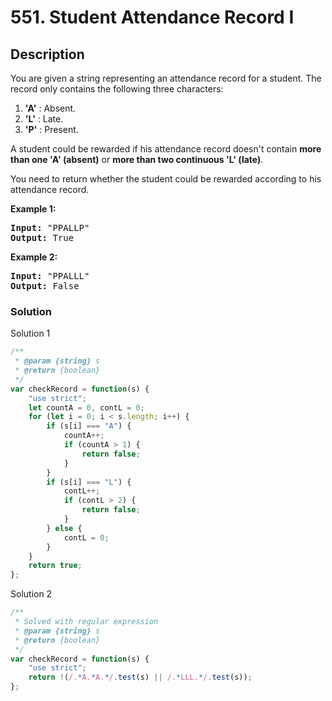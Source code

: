 # 551. Student Attendance Record I

## Description

You are given a string representing an attendance record for a student. The record only contains the following three characters:

1. **'A'** : Absent.
2. **'L'** : Late.
3. **'P'** : Present.

A student could be rewarded if his attendance record doesn't contain **more than one 'A' (absent)** or **more than two continuous 'L' (late)**.

You need to return whether the student could be rewarded according to his attendance record.

**Example 1:**
<pre>
<b>Input:</b> "PPALLP"
<b>Output:</b> True
</pre>

**Example 2:**
<pre>
<b>Input:</b> "PPALLL"
<b>Output:</b> False
</pre>

### Solution
Solution 1
```javascript
/**
 * @param {string} s
 * @return {boolean}
 */
var checkRecord = function(s) {
    "use strict";
    let countA = 0, contL = 0;
    for (let i = 0; i < s.length; i++) {
        if (s[i] === "A") {
            countA++;
            if (countA > 1) {
                return false;
            }
        }
        if (s[i] === "L") {
            contL++;
            if (contL > 2) {
                return false;
            }
        } else {
            contL = 0;
        }
    }
    return true;
};
```
Solution 2
```javascript
/**
 * Solved with regular expression
 * @param {string} s
 * @return {boolean}
 */
var checkRecord = function(s) {
    "use strict";
    return !(/.*A.*A.*/.test(s) || /.*LLL.*/.test(s));
};
```